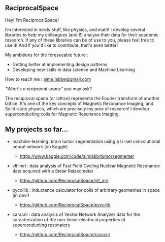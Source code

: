 ReciprocalSpace
---------------
Hey! I'm ReciprocalSpace!

I’m interested in nerdy stuff, like physics, and math! I develop several libraries to help my colleagues (and I!) analyse their data for their academic research.
If any of these libraries can be of use to you, please feel free to use it! And if you'd like to contribute, that's even better!

My ambitions for the foreseeable future :
- Getting better at implementing design patterns
- Developing new skills in data science and Machine Learning 

How to reach me : aime.labbe@gmail.com

*"What's a reciprocal space"* you may ask?

The reciprocal space (or lattice) represents the Fourier transform of another lattice. It's one of the key concepts of Magnetic Resonance Imaging, and Solid-state physics, which are precisely my area of research! I develop superconducting coils for Magnetic Resonance Imaging.


My projects so far...
---------------------
- machine-learning: brain tumor segmentation using a U-net convolutional neural network (on Kaggle)
  - https://www.kaggle.com/code/aimlabb/tumorsegmenter

- vlf-mri : data analysis of Fast Field Cycling Nuclear Magnetic Resonance data acquired with a Stelar Relaxometer 
  - https://github.com/ReciprocalSpace/vlf_mri
- pycoilib : inductance calculator for coils of arbitrary geometries in space (in dev!)
  - https://github.com/ReciprocalSpace/pycoilib
- caracnl : data analysis of Vector Network Analyzer data for the caracterization of the non-linear electrical properties of superconducting resonators
  - https://github.com/ReciprocalSpace/caracnl
